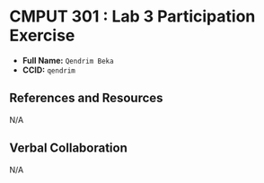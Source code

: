# CMPUT 301 : Lab 3 Participation Exercise

- **Full Name:** `Qendrim Beka`
- **CCID:** `qendrim`

## References and Resources

N/A

## Verbal Collaboration

N/A
